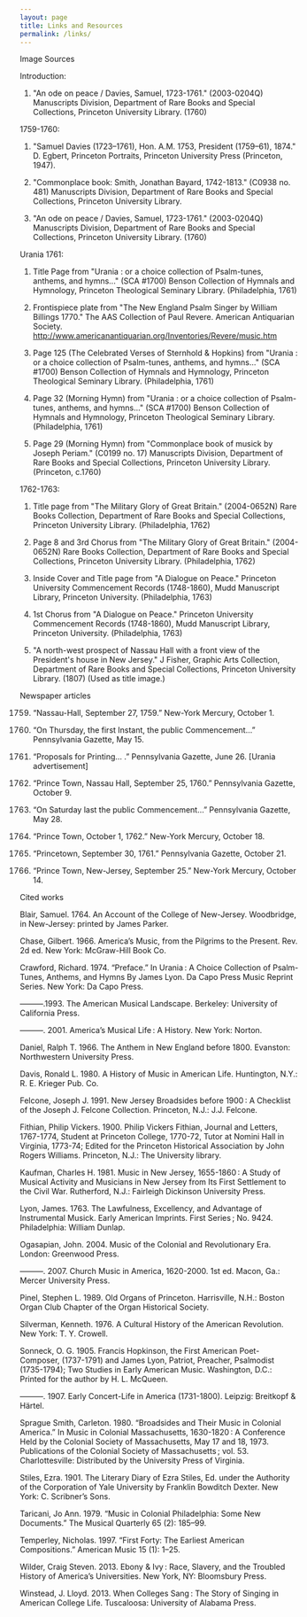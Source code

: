 ```yaml
---
layout: page
title: Links and Resources
permalink: /links/
---
```


Image Sources

Introduction:

1. "An ode on peace / Davies, Samuel, 1723-1761." (2003-0204Q) Manuscripts Division, Department of Rare Books and Special Collections, Princeton University Library. (1760)

1759-1760:

1. "Samuel Davies (1723–1761), Hon. A.M. 1753, President (1759–61), 1874." D. Egbert, Princeton Portraits, Princeton University Press (Princeton, 1947).

2. "Commonplace book: Smith, Jonathan Bayard, 1742-1813." (C0938 no. 481) Manuscripts Division, Department of Rare Books and Special Collections, Princeton University Library. 

3. "An ode on peace / Davies, Samuel, 1723-1761." (2003-0204Q) Manuscripts Division, Department of Rare Books and Special Collections, Princeton University Library. (1760)

Urania 1761:

1. Title Page from "Urania : or a choice collection of Psalm-tunes, anthems, and hymns..." (SCA #1700) Benson Collection of Hymnals and Hymnology, Princeton Theological Seminary Library. (Philadelphia, 1761)

2. Frontispiece plate from "The New England Psalm Singer by William Billings 1770." The AAS Collection of Paul Revere. American Antiquarian Society. http://www.americanantiquarian.org/Inventories/Revere/music.htm 

3. Page 125 (The Celebrated Verses of Sternhold & Hopkins) from "Urania : or a choice collection of Psalm-tunes, anthems, and hymns..." (SCA #1700) Benson Collection of Hymnals and Hymnology, Princeton Theological Seminary Library. (Philadelphia, 1761)

4. Page 32 (Morning Hymn) from "Urania : or a choice collection of Psalm-tunes, anthems, and hymns..." (SCA #1700) Benson Collection of Hymnals and Hymnology, Princeton Theological Seminary Library. (Philadelphia, 1761)

5. Page 29 (Morning Hymn) from "Commonplace book of musick by Joseph Periam." (C0199 no. 17) Manuscripts Division, Department of Rare Books and Special Collections, Princeton University Library. (Princeton, c.1760)

1762-1763:

1. Title page from "The Military Glory of Great Britain." (2004-0652N) Rare Books Collection, Department of Rare Books and Special Collections, Princeton University Library. (Philadelphia, 1762)

2. Page 8 and 3rd Chorus from "The Military Glory of Great Britain." (2004-0652N) Rare Books Collection, Department of Rare Books and Special Collections, Princeton University Library. (Philadelphia, 1762)

3. Inside Cover and Title page from "A Dialogue on Peace." Princeton University Commencement Records (1748-1860), Mudd Manuscript Library, Princeton University. (Philadelphia, 1763)

4. 1st Chorus from "A Dialogue on Peace." Princeton University Commencement Records (1748-1860), Mudd Manuscript Library, Princeton University. (Philadelphia, 1763)

5. "A north-west prospect of Nassau Hall with a front view of the President's house in New Jersey." J Fisher, Graphic Arts Collection, Department of Rare Books and Special Collections, Princeton University Library. (1807) (Used as title image.)

Newspaper articles

1759. “Nassau-Hall, September 27, 1759.” New-York Mercury, October 1.

1760. “On Thursday, the first Instant, the public Commencement…” Pennsylvania Gazette, May 15.

1760. “Proposals for Printing… .” Pennsylvania Gazette, June 26. [Urania advertisement]

1760. “Prince Town, Nassau Hall, September 25, 1760.” Pennsylvania Gazette, October 9.

1761. “On Saturday last the public Commencement…” Pennsylvania Gazette, May 28. 

1762. “Prince Town,  October 1, 1762.” New-York Mercury, October 18.

1762. “Princetown, September 30, 1761.” Pennsylvania Gazette, October 21. 

1765. “Prince Town, New-Jersey, September 25.” New-York Mercury, October 14.

Cited works

Blair, Samuel. 1764. An Account of the College of New-Jersey. Woodbridge, in New-Jersey: printed by James Parker.

Chase, Gilbert. 1966. America’s Music, from the Pilgrims to the Present. Rev. 2d ed. New York: McGraw-Hill Book Co.

Crawford, Richard. 1974. “Preface.” In Urania : A Choice Collection of Psalm-Tunes, Anthems, and Hymns By James Lyon. Da Capo Press Music Reprint Series. New York: Da Capo Press.

———.1993. The American Musical Landscape. Berkeley: University of California Press.

———. 2001. America’s Musical Life : A History. New York: Norton.

Daniel, Ralph T. 1966. The Anthem in New England before 1800. Evanston: Northwestern University Press.

Davis, Ronald L. 1980. A History of Music in American Life. Huntington, N.Y.: R. E. Krieger Pub. Co.

Felcone, Joseph J. 1991. New Jersey Broadsides before 1900 : A Checklist of the Joseph J. Felcone Collection. Princeton, N.J.: J.J. Felcone.

Fithian, Philip Vickers. 1900. Philip Vickers Fithian, Journal and Letters, 1767-1774, Student at Princeton College, 1770-72, Tutor at Nomini Hall in Virginia, 1773-74; Edited for the Princeton Historical Association by John Rogers Williams. Princeton, N.J.: The University library.

Kaufman, Charles H. 1981. Music in New Jersey, 1655-1860 : A Study of Musical Activity and Musicians in New Jersey from Its First Settlement to the Civil War. Rutherford, N.J.: Fairleigh Dickinson University Press.

Lyon, James. 1763. The Lawfulness, Excellency, and Advantage of Instrumental Musick. Early American Imprints. First Series ; No. 9424. Philadelphia: William Dunlap.

Ogasapian, John. 2004. Music of the Colonial and Revolutionary Era. London: Greenwood Press.

———. 2007. Church Music in America, 1620-2000. 1st ed. Macon, Ga.: Mercer University Press. 

Pinel, Stephen L. 1989. Old Organs of Princeton. Harrisville, N.H.: Boston Organ Club Chapter of the Organ Historical Society.

Silverman, Kenneth. 1976. A Cultural History of the American Revolution. New York: T. Y. Crowell.

Sonneck, O. G. 1905. Francis Hopkinson, the First American Poet-Composer, (1737-1791) and James Lyon, Patriot, Preacher, Psalmodist (1735-1794); Two Studies in Early American Music. Washington, D.C.: Printed for the author by H. L. McQueen.

———. 1907. Early Concert-Life in America (1731-1800). Leipzig: Breitkopf & Härtel.

Sprague Smith, Carleton. 1980. “Broadsides and Their Music in Colonial America.” In Music in Colonial Massachusetts, 1630-1820 : A Conference Held by the Colonial Society of Massachusetts, May 17 and 18, 1973. Publications of the Colonial Society of Massachusetts ; vol. 53. Charlottesville: Distributed by the University Press of Virginia.

Stiles, Ezra. 1901. The Literary Diary of Ezra Stiles, Ed. under the Authority of the Corporation of Yale University by Franklin Bowditch Dexter. New York: C. Scribner’s Sons.

Taricani, Jo Ann. 1979. “Music in Colonial Philadelphia: Some New Documents.” The Musical Quarterly 65 (2): 185–99.

Temperley, Nicholas. 1997. “First Forty: The Earliest American Compositions.” American Music 15 (1): 1–25. 

Wilder, Craig Steven. 2013. Ebony & Ivy : Race, Slavery, and the Troubled History of America’s Universities. New York, NY: Bloomsbury Press.

Winstead, J. Lloyd. 2013. When Colleges Sang : The Story of Singing in American College Life. Tuscaloosa: University of Alabama Press.
